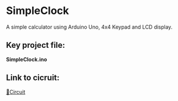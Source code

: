 # SimpleClock
A simple calculator using Arduino Uno, 4x4 Keypad and LCD display.

## Key project file:
**SimpleClock.ino**

## Link to cicruit:
[🔗Circuit](https://www.tinkercad.com/things/5v85oTOlkj6-simpleclock)
